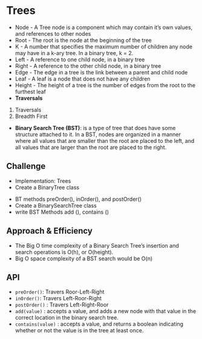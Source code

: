 # Trees
* Node - A Tree node is a component which may contain it’s own values, and references to other nodes
* Root - The root is the node at the beginning of the tree
* K - A number that specifies the maximum number of children any node may have in a k-ary tree. In a binary tree, k = 2.
* Left - A reference to one child node, in a binary tree
* Right - A reference to the other child node, in a binary tree
* Edge - The edge in a tree is the link between a parent and child node
* Leaf - A leaf is a node that does not have any children
* Height - The height of a tree is the number of edges from the root to the furthest leaf
* **Traversals**  
 1. Traversals
 2. Breadth First
* **Binary Search Tree (BST)**: is a type of tree that does have some structure attached to it. In a BST, nodes are organized in a manner where all values that are smaller than the root are placed to the left, and all values that are larger than the root are placed to the right.


## Challenge
* Implementation: Trees
* Create a BinaryTree class 
- BT methods preOrder(), inOrder(), and postOrder()
- Create a BinarySearchTree class
- write BST Methods add (), contains ()

## Approach & Efficiency
* The Big O time complexity of a Binary Search Tree’s insertion and search operations is O(h), or O(height).
* Big O space complexity of a BST search would be O(n)

## API
* ``preOrder()``: Travers Roor-Left-Right
* ``inOrder()``:  Travers Left-Roor-Right
* ``postOrder()`` :  Travers Left-Right-Roor
* ``add(value)`` : accepts a value, and adds a new node with that value in the correct location in the binary search tree.
* ``contains(value)`` :  accepts a value, and returns a boolean indicating whether or not the value is in the tree at least once.
